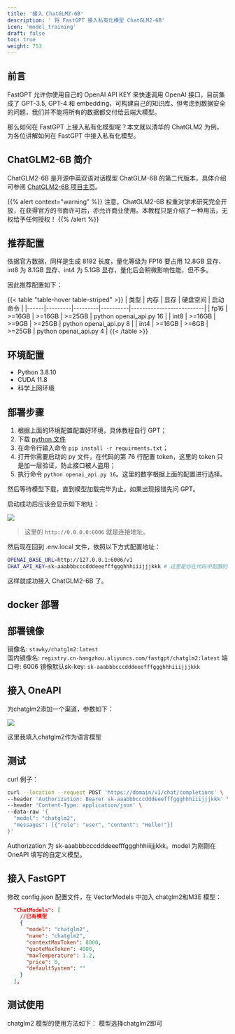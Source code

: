 ```yaml
---
title: '接入 ChatGLM2-6B'
description: ' 将 FastGPT 接入私有化模型 ChatGLM2-6B'
icon: 'model_training'
draft: false
toc: true
weight: 753
---
```


## 前言

FastGPT 允许你使用自己的 OpenAI API KEY 来快速调用 OpenAI 接口，目前集成了 GPT-3.5, GPT-4 和 embedding，可构建自己的知识库。但考虑到数据安全的问题，我们并不能将所有的数据都交付给云端大模型。

那么如何在 FastGPT 上接入私有化模型呢？本文就以清华的 ChatGLM2 为例，为各位讲解如何在 FastGPT 中接入私有化模型。

## ChatGLM2-6B 简介

ChatGLM2-6B 是开源中英双语对话模型 ChatGLM-6B 的第二代版本，具体介绍可参阅 [ChatGLM2-6B 项目主页](https://github.com/THUDM/ChatGLM2-6B)。

{{% alert context="warning" %}}
注意，ChatGLM2-6B 权重对学术研究完全开放，在获得官方的书面许可后，亦允许商业使用。本教程只是介绍了一种用法，无权给予任何授权！
{{% /alert %}}

## 推荐配置

依据官方数据，同样是生成 8192 长度，量化等级为 FP16 要占用 12.8GB 显存、int8 为 8.1GB 显存、int4 为 5.1GB 显存，量化后会稍微影响性能，但不多。

因此推荐配置如下：

{{< table "table-hover table-striped" >}}
| 类型 | 内存 | 显存 | 硬盘空间 | 启动命令 |
|------|---------|---------|----------|--------------------------|
| fp16 | >=16GB | >=16GB | >=25GB | python openai_api.py 16 |
| int8 | >=16GB | >=9GB | >=25GB | python openai_api.py 8 |
| int4 | >=16GB | >=6GB | >=25GB | python openai_api.py 4 |
{{< /table >}}

## 环境配置

- Python 3.8.10
- CUDA 11.8
- 科学上网环境

## 部署步骤

1. 根据上面的环境配置配置好环境，具体教程自行 GPT；
2. 下载 [python 文件](https://github.com/labring/FastGPT/blob/main/files/models/ChatGLM2/openai_api.py)
3. 在命令行输入命令 `pip install -r requirments.txt`；
4. 打开你需要启动的 py 文件，在代码的第 76 行配置 token，这里的 token 只是加一层验证，防止接口被人盗用；
5. 执行命令 `python openai_api.py 16`。这里的数字根据上面的配置进行选择。

然后等待模型下载，直到模型加载完毕为止。如果出现报错先问 GPT。

启动成功后应该会显示如下地址：

![](/imgs/chatglm2.png)

> 这里的 `http://0.0.0.0:6006` 就是连接地址。

然后现在回到 .env.local 文件，依照以下方式配置地址：

```bash
OPENAI_BASE_URL=http://127.0.0.1:6006/v1
CHAT_API_KEY=sk-aaabbbcccdddeeefffggghhhiiijjjkkk # 这里是你在代码中配置的 token，这里的 OPENAIKEY 可以任意填写
```

这样就成功接入 ChatGLM2-6B 了。

## docker 部署

## 部署镜像

镜像名: `stawky/chatglm2:latest`  
国内镜像名: `registry.cn-hangzhou.aliyuncs.com/fastgpt/chatglm2:latest`
端口号: 6006
镜像默认sk-key: `sk-aaabbbcccdddeeefffggghhhiiijjjkkk`

## 接入 OneAPI

为chatglm2添加一个渠道，参数如下：

![](/imgs/model-m3e1.png)

这里我填入chatglm2作为语言模型
## 测试

curl 例子：

```bash
curl --location --request POST 'https://domain/v1/chat/completions' \
--header 'Authorization: Bearer sk-aaabbbcccdddeeefffggghhhiiijjjkkk' \
--header 'Content-Type: application/json' \
--data-raw '{
  "model": "chatglm2",
  "messages": [{"role": "user", "content": "Hello!"}]
}'
```

Authorization 为 sk-aaabbbcccdddeeefffggghhhiiijjjkkk。model 为刚刚在 OneAPI 填写的自定义模型。

## 接入 FastGPT

修改 config.json 配置文件，在 VectorModels 中加入 chatglm2和M3E 模型：

```json
  "ChatModels": [
    //已有模型
    {
      "model": "chatglm2",
      "name": "chatglm2",
      "contextMaxToken": 8000,
      "quoteMaxToken": 4000,
      "maxTemperature": 1.2,
      "price": 0,
      "defaultSystem": ""
    }
  ],
```

## 测试使用

chatglm2 模型的使用方法如下：
模型选择chatglm2即可

